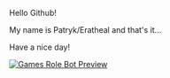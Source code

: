 Hello Github!

My name is Patryk/Eratheal and that's it...

Have a nice day!

<a href="https://i.imgur.com/VpkfmWl.gif"><img src="https://i.imgur.com/VpkfmWl.gif" title="Games Role Bot Preview"/></a>
